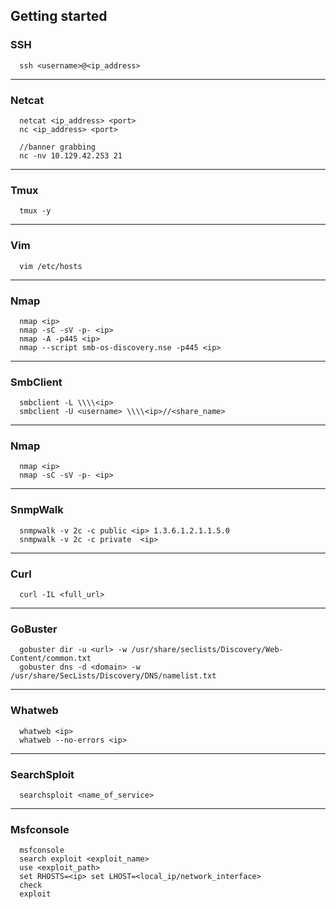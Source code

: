 ## Getting started 

### SSH

```shell
  ssh <username>@<ip_address>
```

---

### Netcat

```shell
  netcat <ip_address> <port>
  nc <ip_address> <port>

  //banner grabbing
  nc -nv 10.129.42.253 21
```

---

### Tmux

```shell
  tmux -y
```

---

### Vim

```shell
  vim /etc/hosts
```

---

### Nmap 

```shell
  nmap <ip>
  nmap -sC -sV -p- <ip>
  nmap -A -p445 <ip>
  nmap --script smb-os-discovery.nse -p445 <ip>
```

---

### SmbClient 

```shell
  smbclient -L \\\\<ip>
  smbclient -U <username> \\\\<ip>//<share_name>
```

---

### Nmap 

```shell
  nmap <ip>
  nmap -sC -sV -p- <ip>
```

---

### SnmpWalk 

```shell
  snmpwalk -v 2c -c public <ip> 1.3.6.1.2.1.1.5.0
  snmpwalk -v 2c -c private  <ip>
```

---

### Curl

```
  curl -IL <full_url>
```

---

### GoBuster 

```shell
  gobuster dir -u <url> -w /usr/share/seclists/Discovery/Web-Content/common.txt
  gobuster dns -d <domain> -w /usr/share/SecLists/Discovery/DNS/namelist.txt
```

---

### Whatweb
```shell
  whatweb <ip>
  whatweb --no-errors <ip>
```

---

### SearchSploit
```shell
  searchsploit <name_of_service>
```

---

### Msfconsole
```shell
  msfconsole
  search exploit <exploit_name>
  use <exploit_path>
  set RHOSTS=<ip> set LHOST=<local_ip/network_interface>
  check
  exploit
```
